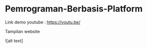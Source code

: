# Pemrograman-Berbasis-Platform
Link demo youtube :
https://youtu.be/

Tampilan website

![alt text]
